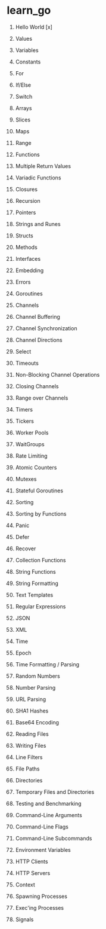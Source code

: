 # learn_go
1. Hello World [x]

2. Values

3. Variables

4. Constants

5. For

6. If/Else

7. Switch

8. Arrays

9. Slices

10. Maps

11. Range

12. Functions

13. Multiple Return Values

14. Variadic Functions

15. Closures

16. Recursion

17. Pointers

18. Strings and Runes

19. Structs

20. Methods

21. Interfaces

22. Embedding

23. Errors

24. Goroutines

25. Channels

26. Channel Buffering

27. Channel Synchronization

28. Channel Directions

29. Select

30. Timeouts

31. Non-Blocking Channel Operations

32. Closing Channels

33. Range over Channels

34. Timers

35. Tickers

36. Worker Pools

37. WaitGroups

38. Rate Limiting

39. Atomic Counters

40. Mutexes

41. Stateful Goroutines

42. Sorting

43. Sorting by Functions

44. Panic

45. Defer

46. Recover

47. Collection Functions

48. String Functions

49. String Formatting

50. Text Templates

51. Regular Expressions

52. JSON

53. XML

54. Time

55. Epoch

56. Time Formatting / Parsing

57. Random Numbers

58. Number Parsing

59. URL Parsing

60. SHA1 Hashes

61. Base64 Encoding

62. Reading Files

63. Writing Files

64. Line Filters

65. File Paths

66. Directories

67. Temporary Files and Directories

68. Testing and Benchmarking

69. Command-Line Arguments

70. Command-Line Flags

71. Command-Line Subcommands

72. Environment Variables

73. HTTP Clients

74. HTTP Servers

75. Context

76. Spawning Processes

77. Exec'ing Processes

78. Signals


